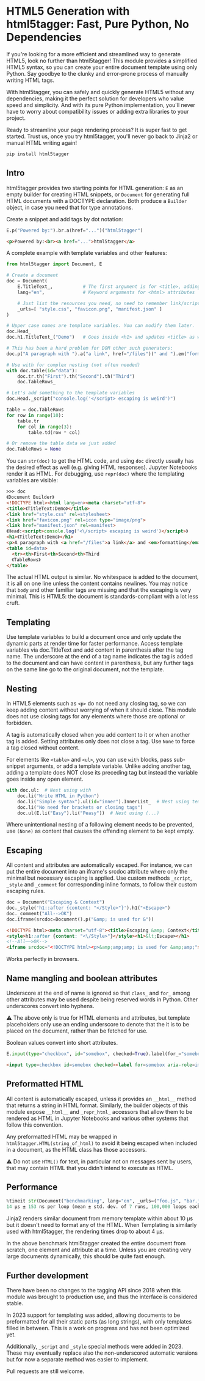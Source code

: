 # HTML5 Generation with html5tagger: Fast, Pure Python, No Dependencies

If you're looking for a more efficient and streamlined way to generate HTML5, look no further than html5tagger! This module provides a simplified HTML5 syntax, so you can create your entire document template using only Python. Say goodbye to the clunky and error-prone process of manually writing HTML tags.

With html5tagger, you can safely and quickly generate HTML5 without any dependencies, making it the perfect solution for developers who value speed and simplicity. And with its pure Python implementation, you'll never have to worry about compatibility issues or adding extra libraries to your project.

Ready to streamline your page rendering process? It is super fast to get started. Trust us, once you try html5tagger, you'll never go back to Jinja2 or manual HTML writing again!

```sh
pip install html5tagger
```

## Intro

html5tagger provides two starting points for HTML generation: `E` as an empty builder for creating HTML snippets, or `Document` for generating full HTML documents with a DOCTYPE declaration. Both produce a `Builder` object, in case you need that for type annotations.

Create a snippet and add tags by dot notation:
```python
E.p("Powered by:").br.a(href="...")("html5tagger")
```
```html
<p>Powered by:<br><a href="...">html5tagger</a>
```

A complete example with template variables and other features:

```python
from html5tagger import Document, E

# Create a document
doc = Document(
    E.TitleText_,           # The first argument is for <title>, adding variable TitleText
    lang="en",              # Keyword arguments for <html> attributes

    # Just list the resources you need, no need to remember link/script tags
    _urls=[ "style.css", "favicon.png", "manifest.json" ]
)

# Upper case names are template variables. You can modify them later.
doc.Head_
doc.h1.TitleText_("Demo")   # Goes inside <h1> and updates <title> as well

# This has been a hard problem for DOM other such generators:
doc.p("A paragraph with ").a("a link", href="/files")(" and ").em("formatting")

# Use with for complex nesting (not often needed)
with doc.table(id="data"):
    doc.tr.th("First").th("Second").th("Third")
    doc.TableRows_

# Let's add something to the template variables
doc.Head._script("console.log('</script> escaping is weird')")

table = doc.TableRows
for row in range(10):
    table.tr
    for col in range(3):
        table.td(row * col)

# Or remove the table data we just added
doc.TableRows = None
```

You can `str(doc)` to get the HTML code, and using `doc` directly usually has the desired effect as well (e.g. giving HTML responses). Jupyter Notebooks render it as HTML. For debugging, use `repr(doc)` where the templating variables are visible:

```html
>>> doc
《Document Builder》
<!DOCTYPE html><html lang=en><meta charset="utf-8">
<title>《TitleText:Demo》</title>
<link href="style.css" rel=stylesheet>
<link href="favicon.png" rel=icon type="image/png">
<link href="manifest.json" rel=manifest>
《Head:<script>console.log('<\/script> escaping is weird')</script>》
<h1>《TitleText:Demo》</h1>
<p>A paragraph with <a href="/files">a link</a> and <em>formatting</em>
<table id=data>
  <tr><th>First<th>Second<th>Third
  《TableRows》
</table>
```

The actual HTML output is similar. No whitespace is added to the document, it is all on one line unless the content contains newlines. You may notice that `body` and other familiar tags are missing and that the escaping is very minimal. This is HTML5: the document is standards-compliant with a lot less cruft.

## Templating

Use template variables to build a document once and only update the dynamic parts at render time for faster performance. Access template variables via doc.TitleText and add content in parenthesis after the tag name. The underscore at the end of a tag name indicates the tag is added to the document and can have content in parenthesis, but any further tags on the same line go to the original document, not the template.

## Nesting

In HTML5 elements such as `<p>` do not need any closing tag, so we can keep adding content without worrying of when it should close. This module does not use closing tags for any elements where those are optional or forbidden.

A tag is automatically closed when you add content to it or when another tag is added. Setting attributes only does not close a tag. Use `None` to force a tag closed without content.

For elements like `<table>` and `<ul>`, you can use `with` blocks, pass sub-snippet arguments, or add a template variable. Unlike adding another tag, adding a template does NOT close its preceding tag but instead the variable goes inside any open element.

```python
with doc.ul:  # Nest using with
    doc.li("Write HTML in Python")
    doc.li("Simple syntax").ul(id="inner").InnerList_  # Nest using template
    doc.li("No need for brackets or closing tags")
    doc.ul(E.li("Easy").li("Peasy"))  # Nest using (...)
```

Where unintentional nesting of a following element needs to be prevented, use `(None)` as content that causes the offending element to be kept empty.

## Escaping

All content and attributes are automatically escaped. For instance, we can put the entire document into an iframe's srcdoc attribute where only the minimal but necessary escaping is applied. Use custom methods `_script`, `_style` and `_comment` for corresponding inline formats, to follow their custom escaping rules.

```python
doc = Document("Escaping & Context")
doc._style('h1::after {content: "</Style>"}').h1("<Escape>")
doc._comment("All-->OK")
doc.iframe(srcdoc=Document().p("&amp; is used for &"))
```

```html
<!DOCTYPE html><meta charset="utf-8"><title>Escaping &amp; Context</title>
<style>h1::after {content: "<\/Style>"}</style><h1>&lt;Escape></h1>
<!--All‒‒>OK-->
<iframe srcdoc="<!DOCTYPE html><p>&amp;amp;amp; is used for &amp;amp;"></iframe>
```

Works perfectly in browsers.

## Name mangling and boolean attributes

Underscore at the end of name is ignored so that `class_` and `for_` among other attributes may be used despite being reserved words in Python. Other underscores convert into hyphens.

⚠️ The above only is true for HTML elements and attributes, but template placeholders only use an ending underscore to denote that the it is to be placed on the document, rather than be fetched for use.

Boolean values convert into short attributes.

```python
E.input(type="checkbox", id="somebox", checked=True).label(for_="somebox", aria_role="img")("🥳")
```

```html
<input type=checkbox id=somebox checked><label for=somebox aria-role=img>🥳</label>
```

## Preformatted HTML

All content is automatically escaped, unless it provides an `__html__` method that returns a string in HTML format. Similarly, the builder objects of this module expose `__html__` and `_repr_html_` accessors that allow them to be rendered as HTML in Jupyter Notebooks and various other systems that follow this convention.

Any preformatted HTML may be wrapped in `html5tagger.HTML(string_of_html)` to avoid it being escaped when included in a document, as the HTML class has those accessors.

⚠️ Do not use `HTML()` for text, in particular not on messages sent by users, that may contain HTML that you didn't intend to execute as HTML.

## Performance

```python
%timeit str(Document("benchmarking", lang="en", _urls=("foo.js", "bar.js")))
14 µs ± 153 ns per loop (mean ± std. dev. of 7 runs, 100,000 loops each)
```

Jinja2 renders similar document from memory template within about 10 µs but it doesn't need to format any of the HTML. When Templating is similarly used with html5tagger, the rendering times drop to about 4 µs.

In the above benchmark html5tagger created the entire document from scratch, one element and attribute at a time. Unless you are creating very large documents dynamically, this should be quite fast enough.


## Further development

There have been no changes to the tagging API since 2018 when this module was brought to production use, and thus the interface is considered stable.

In 2023 support for templating was added, allowing documents to be preformatted for all their static parts (as long strings), with only templates filled in between. This is a work on progress and has not been optimized yet.

Additionally, `_script` and `_style` special methods were added in 2023. These may eventually replace also the non-underscored automatic versions but for now a separate method was easier to implement.

Pull requests are still welcome.

